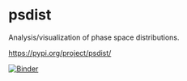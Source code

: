 # psdist

Analysis/visualization of phase space distributions.

https://pypi.org/project/psdist/

[![Binder](https://mybinder.org/badge_logo.svg)](https://mybinder.org/v2/gh/austin-hoover/psdist/HEAD)